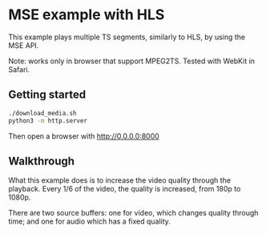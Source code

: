 # MSE example with HLS

This example plays multiple TS segments, similarly to HLS, by using the MSE API.

Note: works only in browser that support MPEG2TS. Tested with WebKit in Safari.

## Getting started

```bash
./download_media.sh
python3 -m http.server
```

Then open a browser with http://0.0.0.0:8000

## Walkthrough

What this example does is to increase the video quality through the playback. Every 1/6 of the video, the quality is increased, from 180p to 1080p.

There are two source buffers: one for vídeo, which changes quality through time; and one for audio which has a fixed quality.

